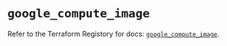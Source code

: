 # `google_compute_image`

Refer to the Terraform Registory for docs: [`google_compute_image`](https://registry.terraform.io/providers/hashicorp/google-beta/4.78.0/docs/resources/google_compute_image).

